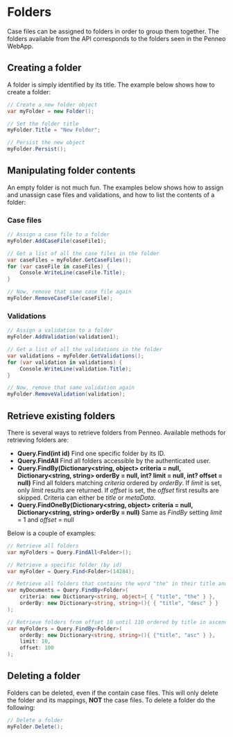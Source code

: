 # Folders
Case files can be assigned to folders in order to group them together. The folders available from the API corresponds to the folders seen in the Penneo WebApp.

## Creating a folder
A folder is simply identified by its title. The example below shows how to create a folder:

```csharp
// Create a new folder object
var myFolder = new Folder();

// Set the folder title
myFolder.Title = "New Folder";

// Persist the new object
myFolder.Persist();
```

## Manipulating folder contents
An empty folder is not much fun. The examples below shows how to assign and unassign case files and validations, and how to list the contents of a folder:

### Case files

```csharp
// Assign a case file to a folder
myFolder.AddCaseFile(caseFile1);

// Get a list of all the case files in the folder
var caseFiles = myFolder.GetCaseFiles();
for (var caseFile in caseFiles) {
	Console.WriteLine(caseFile.Title);	
}

// Now, remove that same case file again
myFolder.RemoveCaseFile(caseFile);

```

### Validations

```csharp
// Assign a validation to a folder
myFolder.AddValidation(validation1);

// Get a list of all the validations in the folder
var validations = myFolder.GetValidations();
for (var validation in validations) {
    Console.WriteLine(validation.Title);  
}

// Now, remove that same validation again
myFolder.RemoveValidation(validation);

```

## Retrieve existing folders
There is several ways to retrieve folders from Penneo. Available methods for retrieving folders are:

* __Query.Find<Folder>(int id)__
Find one specific folder by its ID.
* __Query.FindAll<Folder>__
Find all folders accessible by the authenticated user.
* __Query.FindBy<Folder>(Dictionary\<string, object\> criteria = null, Dictionary\<string, string\> orderBy = null, int? limit = null, int? offset = null)__
Find all folders matching _criteria_ ordered by _orderBy_. If _limit_ is set, only _limit_ results are returned. If _offset_ is set, the _offset_ first results are skipped.
Criteria can either be _title_ or _metaData_.
* __Query.FindOneBy<Folder>(Dictionary\<string, object\> criteria = null, Dictionary\<string, string\> orderBy = null)__
Same as _FindBy_ setting _limit_ = 1 and _offset_ = null

Below is a couple of examples:

```csharp
// Retrieve all folders
var myFolders = Query.FindAll<Folder>();

// Retrieve a specific folder (by id)
var myFolder = Query.Find<Folder>(14284);

// Retrieve all folders that contains the word "the" in their title and sort descending on folder title
var myDocuments = Query.FindBy<Folder>(
	criteria: new Dictionary<string, object>{ { "title", "the" } },
	orderBy: new Dictionary<string, string>(){ { "title", "desc" } }
);

// Retrieve folders from offset 10 until 110 ordered by title in ascending order
var myFolders = Query.FindBy<Folder>(	
	orderBy: new Dictionary<string, string>(){ {"title", "asc" } },
	limit: 10,
	offset: 100
);

```

## Deleting a folder
Folders can be deleted, even if the contain case files. This will only delete the folder and its mappings, __NOT__ the case files. To delete a folder do the following:

```csharp
// Delete a folder
myFolder.Delete();
```
